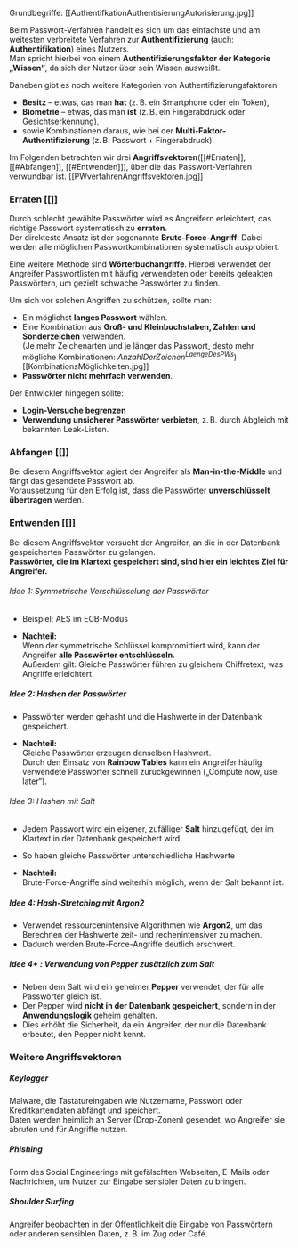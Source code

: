 Grundbegriffe: [[AuthentifkationAuthentisierungAutorisierung.jpg]]

Beim Passwort-Verfahren handelt es sich um das einfachste und am weitesten verbreitete Verfahren zur **Authentifizierung** (auch: **Authentifikation**) eines Nutzers.    
Man spricht hierbei von einem **Authentifizierungsfaktor der Kategorie „Wissen“**, da sich der Nutzer über sein Wissen ausweißt.

Daneben gibt es noch weitere Kategorien von Authentifizierungsfaktoren:

- **Besitz** – etwas, das man **hat** (z. B. ein Smartphone oder ein Token),
- **Biometrie** – etwas, das man **ist** (z. B. ein Fingerabdruck oder Gesichtserkennung),
- sowie Kombinationen daraus, wie bei der **Multi-Faktor-Authentifizierung** (z. B. Passwort + Fingerabdruck).
    
Im Folgenden betrachten wir drei **Angriffsvektoren**([[#Erraten]], [[#Abfangen]], [[#Entwenden]]), über die das Passwort-Verfahren verwundbar ist.
[[PWverfahrenAngriffsvektoren.jpg]]
### Erraten [[]]
Durch schlecht gewählte Passwörter wird es Angreifern erleichtert, das richtige Passwort systematisch zu **erraten**.  
Der direkteste Ansatz ist der sogenannte **Brute-Force-Angriff**: Dabei werden alle möglichen Passwortkombinationen systematisch ausprobiert.

Eine weitere Methode sind **Wörterbuchangriffe**. Hierbei verwendet der Angreifer Passwortlisten mit häufig verwendeten oder bereits geleakten Passwörtern, um gezielt schwache Passwörter zu finden.

Um sich vor solchen Angriffen zu schützen, sollte man:
- Ein möglichst **langes Passwort** wählen.
- Eine Kombination aus **Groß- und Kleinbuchstaben, Zahlen und Sonderzeichen** verwenden.  
  (Je mehr Zeichenarten und je länger das Passwort, desto mehr mögliche Kombinationen: $Anzahl Der Zeichen^{LaengeDesPWs}$) [[KombinationsMöglichkeiten.jpg]]
- **Passwörter nicht mehrfach verwenden**. 

Der Entwickler hingegen sollte:
- **Login-Versuche begrenzen**
- **Verwendung unsicherer Passwörter verbieten**, z. B. durch Abgleich mit bekannten Leak-Listen.

### Abfangen [[]]
Bei diesem Angriffsvektor agiert der Angreifer als **Man-in-the-Middle** und fängt das gesendete Passwort ab.  
Voraussetzung für den Erfolg ist, dass die Passwörter **unverschlüsselt übertragen** werden.

### Entwenden [[]]
Bei diesem Angriffsvektor versucht der Angreifer, an die in der Datenbank gespeicherten Passwörter zu gelangen.  
**Passwörter, die im Klartext gespeichert sind, sind hier ein leichtes Ziel für Angreifer.**
###### Idee 1: Symmetrische Verschlüsselung der Passwörter
- Beispiel: AES im ECB-Modus

- **Nachteil:**  
    Wenn der symmetrische Schlüssel kompromittiert wird, kann der Angreifer **alle Passwörter entschlüsseln**.  
    Außerdem gilt: Gleiche Passwörter führen zu gleichem Chiffretext, was Angriffe erleichtert.

##### Idee 2: Hashen der Passwörter
- Passwörter werden gehasht und die Hashwerte in der Datenbank gespeichert.
    
- **Nachteil:**  
    Gleiche Passwörter erzeugen denselben Hashwert.  
    Durch den Einsatz von **Rainbow Tables** kann ein Angreifer häufig verwendete Passwörter schnell zurückgewinnen („Compute now, use later“).

###### Idee 3: Hashen mit Salt
- Jedem Passwort wird ein eigener, zufälliger **Salt** hinzugefügt, der im Klartext in der Datenbank gespeichert wird.
- So haben gleiche Passwörter unterschiedliche Hashwerte

- **Nachteil:**  
    Brute-Force-Angriffe sind weiterhin möglich, wenn der Salt bekannt ist.

##### Idee 4: Hash-Stretching mit Argon2
- Verwendet ressourcenintensive Algorithmen wie **Argon2**, um das Berechnen der Hashwerte zeit- und rechenintensiver zu machen.
- Dadurch werden Brute-Force-Angriffe deutlich erschwert.

##### Idee 4+ : Verwendung von Pepper zusätzlich zum Salt
- Neben dem Salt wird ein geheimer **Pepper** verwendet, der für alle Passwörter gleich ist.
- Der Pepper wird **nicht in der Datenbank gespeichert**, sondern in der **Anwendungslogik** geheim gehalten.
- Dies erhöht die Sicherheit, da ein Angreifer, der nur die Datenbank erbeutet, den Pepper nicht kennt.

### Weitere Angriffsvektoren
##### Keylogger
Malware, die Tastatureingaben wie Nutzername, Passwort oder Kreditkartendaten abfängt und speichert.  
Daten werden heimlich an Server (Drop-Zonen) gesendet, wo Angreifer sie abrufen und für Angriffe nutzen.
##### Phishing
Form des Social Engineerings mit gefälschten Webseiten, E-Mails oder Nachrichten, um Nutzer zur Eingabe sensibler Daten zu bringen.
##### Shoulder Surfing
Angreifer beobachten in der Öffentlichkeit die Eingabe von Passwörtern oder anderen sensiblen Daten, z. B. im Zug oder Café.